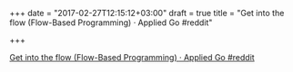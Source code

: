 +++
date = "2017-02-27T12:15:12+03:00"
draft = true
title = "Get into the flow (Flow-Based Programming) · Applied Go  #reddit"

+++

<p><a href="https://t.co/YkJ7jWVvrl">Get into the flow (Flow-Based Programming) · Applied Go  #reddit</a></p>

